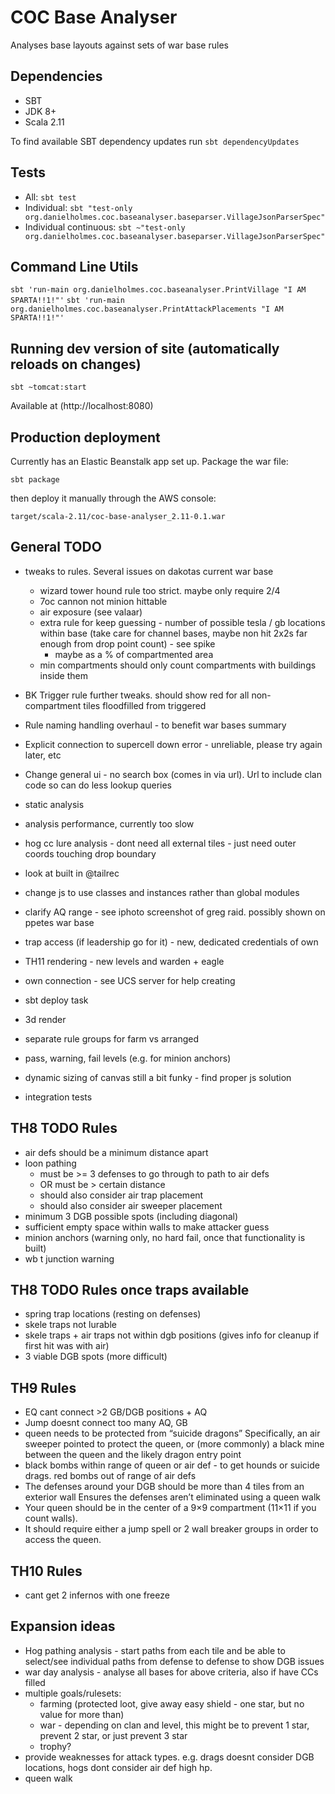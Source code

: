 # COC Base Analyser

Analyses base layouts against sets of war base rules


## Dependencies

 - SBT
 - JDK 8+
 - Scala 2.11
 
To find available SBT dependency updates run `sbt dependencyUpdates`
 

## Tests

 - All: `sbt test`
 - Individual: `sbt "test-only org.danielholmes.coc.baseanalyser.baseparser.VillageJsonParserSpec"`
 - Individual continuous: `sbt ~"test-only org.danielholmes.coc.baseanalyser.baseparser.VillageJsonParserSpec"`


## Command Line Utils

`sbt 'run-main org.danielholmes.coc.baseanalyser.PrintVillage "I AM SPARTA!!1!"'`
`sbt 'run-main org.danielholmes.coc.baseanalyser.PrintAttackPlacements "I AM SPARTA!!1!"'`


## Running dev version of site (automatically reloads on changes)

`sbt ~tomcat:start`

Available at (http://localhost:8080)


## Production deployment

Currently has an Elastic Beanstalk app set up. Package the war file:
 
`sbt package` 

then deploy it manually through the AWS console:

`target/scala-2.11/coc-base-analyser_2.11-0.1.war`


## General TODO
 - tweaks to rules. Several issues on dakotas current war base
   - wizard tower hound rule too strict. maybe only require 2/4
   - 7oc cannon not minion hittable
   - air exposure (see valaar)
   - extra rule for keep guessing - number of possible tesla / gb locations within base (take care for channel bases, maybe non hit 2x2s far enough from drop point count) - see spike
       - maybe as a % of compartmented area
   - min compartments should only count compartments with buildings inside them
 
 - BK Trigger rule further tweaks. should show red for all non-compartment tiles floodfilled from triggered
 
 - Rule naming handling overhaul - to benefit war bases summary
 - Explicit connection to supercell down error - unreliable, please try again later, etc
 - Change general ui - no search box (comes in via url). Url to include clan code so can do less lookup queries
 
 - static analysis
 
 - analysis performance, currently too slow
  - hog cc lure analysis - dont need all external tiles - just need outer coords touching drop boundary
  - look at built in @tailrec
 - change js to use classes and instances rather than global modules
 
 - clarify AQ range - see iphoto screenshot of greg raid. possibly shown on ppetes war base
 
 - trap access (if leadership go for it) - new, dedicated credentials of own
 
 - TH11 rendering - new levels and warden + eagle
 
 - own connection - see UCS server for help creating
 - sbt deploy task
 - 3d render
 - separate rule groups for farm vs arranged
 - pass, warning, fail levels (e.g. for minion anchors)
 - dynamic sizing of canvas still a bit funky - find proper js solution
 - integration tests


## TH8 TODO Rules
 - air defs should be a minimum distance apart
 - loon pathing
   - must be >= 3 defenses to go through to path to air defs
   - OR must be > certain distance
   - should also consider air trap placement
   - should also consider air sweeper placement
 - minimum 3 DGB possible spots (including diagonal)
 - sufficient empty space within walls to make attacker guess
 - minion anchors (warning only, no hard fail, once that functionality is built)
 - wb t junction warning
 

## TH8 TODO Rules once traps available
 - spring trap locations (resting on defenses)
 - skele traps not lurable
 - skele traps + air traps not within dgb positions (gives info for cleanup if first hit was with air)
 - 3 viable DGB spots (more difficult)


## TH9 Rules
 - EQ cant connect >2 GB/DGB positions + AQ
 - Jump doesnt connect too many AQ, GB
 - queen needs to be protected from “suicide dragons”
   Specifically, an air sweeper pointed to protect the queen, or (more commonly) a black mine between the queen and the likely dragon entry point
 - black bombs within range of queen or air def - to get hounds or suicide drags. red bombs out of range of air defs
 - The defenses around your DGB should be more than 4 tiles from an exterior wall
   Ensures the defenses aren’t eliminated using a queen walk
 - Your queen should be in the center of a 9×9 compartment (11×11 if you count walls).
 - It should require either a jump spell or 2 wall breaker groups in order to access the queen.


## TH10 Rules
 - cant get 2 infernos with one freeze


## Expansion ideas
 - Hog pathing analysis - start paths from each tile and be able to select/see individual paths from defense to defense
   to show DGB issues
 - war day analysis - analyse all bases for above criteria, also if have CCs filled
 - multiple goals/rulesets:
   - farming (protected loot, give away easy shield - one star, but no value for more than)
   - war - depending on clan and level, this might be to prevent 1 star, prevent 2 star, or just prevent 3 star
   - trophy?
 - provide weaknesses for attack types. e.g. drags doesnt consider DGB locations, hogs dont consider air def high hp.
 - queen walk